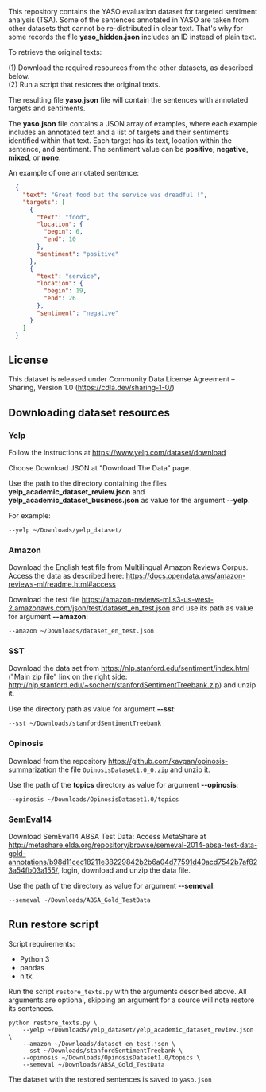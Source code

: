 This repository contains the YASO evaluation dataset for targeted sentiment analysis (TSA).
Some of the sentences annotated in YASO are taken from other datasets that cannot be re-distributed in clear text. 
That's why for some records the  file **yaso_hidden.json** includes an ID instead of plain text. 

To retrieve the original texts:
 
 (1) Download the required resources from the other datasets, as described below.  
 (2) Run a script that restores the original texts.

The resulting file **yaso.json** file will contain the sentences with annotated targets and sentiments.

The **yaso.json** file contains a JSON array of examples, where each example includes an annotated text and a list of targets and their sentiments identified within that text. 
Each target has its text, location within the sentence, and sentiment. 
The sentiment value can be **positive**, **negative**, **mixed**, or **none**.

An example of one annotated sentence:
```json
  {
    "text": "Great food but the service was dreadful !",
    "targets": [
      {
        "text": "food",
        "location": {
          "begin": 6,
          "end": 10
        },
        "sentiment": "positive"
      },
      {
        "text": "service",
        "location": {
          "begin": 19,
          "end": 26
        },
        "sentiment": "negative"
      }
    ]
  }
```

License
---
This dataset is released under Community Data License Agreement – Sharing, Version 1.0 (https://cdla.dev/sharing-1-0/)

Downloading dataset resources
---

### Yelp
Follow the instructions at https://www.yelp.com/dataset/download

Choose Download JSON at "Download The Data" page.

Use the path to the directory containing the files **yelp_academic_dataset_review.json** 
and **yelp_academic_dataset_business.json** as value for the argument **--yelp**.

For example:  
```commandline
--yelp ~/Downloads/yelp_dataset/
```

### Amazon
Download the English test file from Multilingual Amazon Reviews Corpus.
Access the data as described here: https://docs.opendata.aws/amazon-reviews-ml/readme.html#access 

Download the test file https://amazon-reviews-ml.s3-us-west-2.amazonaws.com/json/test/dataset_en_test.json
and use its path as value for argument **--amazon**:
```commandline
--amazon ~/Downloads/dataset_en_test.json
```

### SST
Download the data set from  https://nlp.stanford.edu/sentiment/index.html 
("Main zip file" link on the right side: http://nlp.stanford.edu/~socherr/stanfordSentimentTreebank.zip) and unzip it.

Use the directory path as value for argument **--sst**:
```commandline
--sst ~/Downloads/stanfordSentimentTreebank
```

### Opinosis
Download from the repository https://github.com/kavgan/opinosis-summarization the file `OpinosisDataset1.0_0.zip` and unzip it.

Use the path of the **topics** directory as value for argument **--opinosis**:
```commandline
--opinosis ~/Downloads/OpinosisDataset1.0/topics
```

### SemEval14
Download SemEval14 ABSA Test Data:
Access MetaShare at http://metashare.elda.org/repository/browse/semeval-2014-absa-test-data-gold-annotations/b98d11cec18211e38229842b2b6a04d77591d40acd7542b7af823a54fb03a155/, 
login, download and unzip the data file.

Use the path of the directory as value for argument **--semeval**:
```commandline
--semeval ~/Downloads/ABSA_Gold_TestData
```

Run restore script
-----------------
Script requirements:
* Python 3
* pandas
* nltk


Run the script `restore_texts.py` with the arguments described above.
All arguments are optional, skipping an argument for a source will note restore its sentences. 

```commandline
python restore_texts.py \
    --yelp ~/Downloads/yelp_dataset/yelp_academic_dataset_review.json \
    --amazon ~/Downloads/dataset_en_test.json \
    --sst ~/Downloads/stanfordSentimentTreebank \
    --opinosis ~/Downloads/OpinosisDataset1.0/topics \
    --semeval ~/Downloads/ABSA_Gold_TestData 
```

The dataset with the restored sentences is saved to  `yaso.json`

